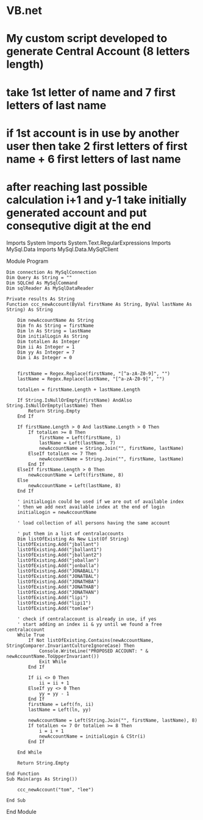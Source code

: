 # VB.net
# My custom script developed to generate Central Account (8 letters length)
# take 1st letter of name and 7 first letters of last name
# if 1st account is in use by another user then take 2 first letters of first name + 6 first letters of last name
# after reaching last possible calculation i+1 and y-1 take initially generated account and put consequtive digit at the end 

Imports System
Imports System.Text.RegularExpressions
Imports MySql.Data
Imports MySql.Data.MySqlClient

Module Program

    Dim connection As MySqlConnection
    Dim Query As String = ""
    Dim SQLCmd As MySqlCommand
    Dim sqlReader As MySqlDataReader

    Private results As String
    Function ccc_newAccount(ByVal firstName As String, ByVal lastName As String) As String

        Dim newAccountName As String
        Dim fn As String = firstName
        Dim ln As String = lastName
        Dim initialLogin As String
        Dim totalLen As Integer
        Dim ii As Integer = 1
        Dim yy As Integer = 7
        Dim i As Integer = 0


        firstName = Regex.Replace(firstName, "[^a-zA-Z0-9]", "")
        lastName = Regex.Replace(lastName, "[^a-zA-Z0-9]", "")

        totalLen = firstName.Length + lastName.Length

        If String.IsNullOrEmpty(firstName) AndAlso String.IsNullOrEmpty(lastName) Then
            Return String.Empty
        End If

        If firstName.Length > 0 And lastName.Length > 0 Then
            If totalLen >= 8 Then
                firstName = Left(firstName, 1)
                lastName = Left(lastName, 7)
                newAccountName = String.Join("", firstName, lastName)
            ElseIf totalLen <= 7 Then
                newAccountName = String.Join("", firstName, lastName)
            End If
        ElseIf firstName.Length > 0 Then
            newAccountName = Left(firstName, 8)
        Else
            newAccountName = Left(lastName, 8)
        End If

        ' initialLogin could be used if we are out of available index 
        ' then we add next available index at the end of login
        initialLogin = newAccountName

        ' load collection of all persons having the same account

        ' put them in a list of centralaccounts
        Dim listOfExisting As New List(Of String)
        listOfExisting.Add("jballant")
        listOfExisting.Add("jballant1")
        listOfExisting.Add("jballant2")
        listOfExisting.Add("joballan")
        listOfExisting.Add("jonballa")
        listOfExisting.Add("JONABALL")
        listOfExisting.Add("JONATBAL")
        listOfExisting.Add("JONATHBA")
        listOfExisting.Add("JONATHAB")
        listOfExisting.Add("JONATHAN")
        listOfExisting.Add("lipi")
        listOfExisting.Add("lipi1")
        listOfExisting.Add("tomlee")

        ' check if centralaccount is already in use, if yes
        ' start adding an index ii & yy until we found a free centralaccount
        While True
            If Not listOfExisting.Contains(newAccountName, StringComparer.InvariantCultureIgnoreCase) Then
                Console.WriteLine("PROPOSED ACCOUNT: " & newAccountName.ToUpperInvariant())
                Exit While
            End If

            If ii <> 0 Then
                ii = ii + 1
            ElseIf yy <> 0 Then
                yy = yy - 1
            End If
            firstName = Left(fn, ii)
            lastName = Left(ln, yy)

            newAccountName = Left(String.Join("", firstName, lastName), 8)
            If totalLen <= 7 Or totalLen >= 8 Then
                i = i + 1
                newAccountName = initialLogin & CStr(i)
            End If

        End While

        Return String.Empty

    End Function
    Sub Main(args As String())

        ccc_newAccount("tom", "lee")

    End Sub
End Module
